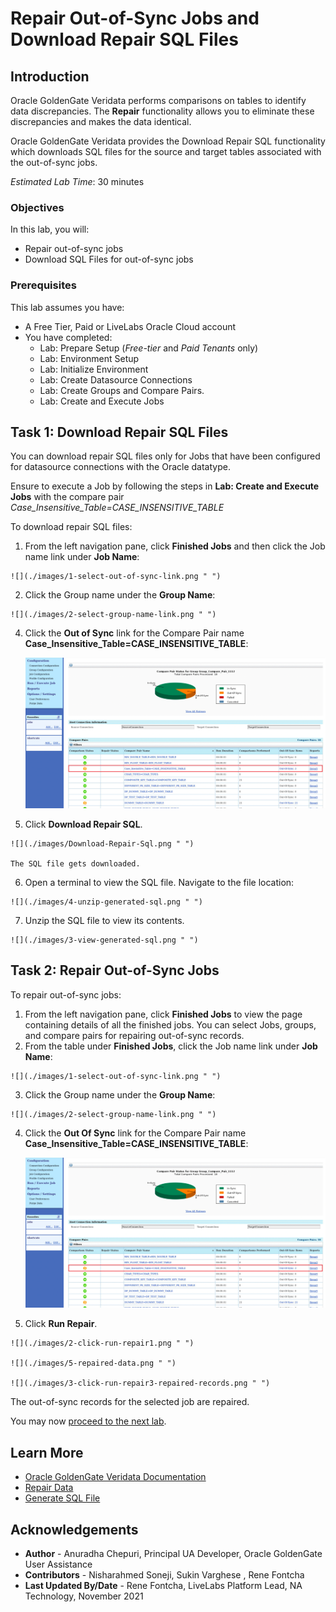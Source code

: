 # Repair Out-of-Sync Jobs and Download Repair SQL Files

## Introduction

Oracle GoldenGate Veridata performs comparisons on tables to identify data discrepancies. The **Repair** functionality allows you to eliminate these discrepancies and makes the data identical.

Oracle GoldenGate Veridata provides the Download Repair SQL functionality which downloads SQL files for the source and target tables associated with the out-of-sync jobs.

*Estimated Lab Time*: 30 minutes

### Objectives
In this lab, you will:
* Repair out-of-sync jobs
* Download SQL Files for out-of-sync jobs

### Prerequisites
This lab assumes you have:
- A Free Tier, Paid or LiveLabs Oracle Cloud account
- You have completed:
    * Lab: Prepare Setup (*Free-tier* and *Paid Tenants* only)
    * Lab: Environment Setup
    * Lab: Initialize Environment
    * Lab: Create Datasource Connections
    * Lab: Create Groups and Compare Pairs.
    * Lab: Create and Execute Jobs

## Task 1: Download Repair SQL Files

You can download repair SQL files only for Jobs that have been configured for datasource connections with the Oracle datatype.

Ensure to execute a Job by following the steps in **Lab: Create and Execute Jobs** with the compare pair *Case_Insensitive_Table=CASE_INSENSITIVE_TABLE*

To download repair SQL files:
  1. From the left navigation pane, click **Finished Jobs** and then click the Job name link under **Job Name**:

    ![](./images/1-select-out-of-sync-link.png " ")

  2. Click the Group name under the **Group Name**:

    ![](./images/2-select-group-name-link.png " ")

 4. Click the **Out of Sync** link for the Compare Pair name **Case\_Insensitive_Table\=CASE\_INSENSITIVE\_TABLE**:

    ![](./images/4-Case_Insensitive_Table=CASE_INSENSITIVE_TABLE.png " ")

  5. Click **Download Repair SQL**.

    ![](./images/Download-Repair-Sql.png " ")

    The SQL file gets downloaded.

  6. Open a terminal to view the SQL file. Navigate to the file location:

    ![](./images/4-unzip-generated-sql.png " ")

  7. Unzip the SQL file to view its contents.

    ![](./images/3-view-generated-sql.png " ")

## Task 2: Repair Out-of-Sync Jobs

  To repair out-of-sync jobs:
  1. From the left navigation pane, click **Finished Jobs** to view the page containing details of all the finished jobs. You can select Jobs, groups, and compare pairs for repairing out-of-sync records.
  2. From the table under **Finished Jobs**, click the Job name link under **Job Name**:

    ![](./images/1-select-out-of-sync-link.png " ")

  3. Click the Group name under the **Group Name**:

    ![](./images/2-select-group-name-link.png " ")

 4. Click the **Out Of Sync** link for the Compare Pair name **Case\_Insensitive_Table\=CASE\_INSENSITIVE\_TABLE**:

    ![](./images/4-Case_Insensitive_Table=CASE_INSENSITIVE_TABLE.png " ")

  5. Click **Run Repair**.

    ![](./images/2-click-run-repair1.png " ")

    ![](./images/5-repaired-data.png " ")

    ![](./images/3-click-run-repair3-repaired-records.png " ")

The out-of-sync records for the selected job are repaired.

You may now [proceed to the next lab](#next).

## Learn More
* [Oracle GoldenGate Veridata Documentation](https://docs.oracle.com/en/middleware/goldengate/veridata/12.2.1.4/index.html)
* [Repair Data](https://docs.oracle.com/en/middleware/goldengate/veridata/12.2.1.4/gvdug/working-jobs.html#GUID-B46185DF-4B7E-4647-8BE2-F7176E1FFDFF)
* [Generate SQL File](https://docs.oracle.com/en/middleware/goldengate/veridata/12.2.1.4/gvdug/working-jobs.html#GUID-0AA3E8E2-BAD3-41D2-83CD-E8986C69A3AB)

## Acknowledgements
* **Author** - Anuradha Chepuri, Principal UA Developer, Oracle GoldenGate User Assistance
* **Contributors** -  Nisharahmed Soneji, Sukin Varghese , Rene Fontcha
* **Last Updated By/Date** - Rene Fontcha, LiveLabs Platform Lead, NA Technology, November 2021
